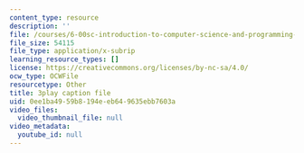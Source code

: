 ```yaml
---
content_type: resource
description: ''
file: /courses/6-00sc-introduction-to-computer-science-and-programming-spring-2011/0ee1ba4959b8194eeb649635ebb7603a_hmtXhZTfAes.srt
file_size: 54115
file_type: application/x-subrip
learning_resource_types: []
license: https://creativecommons.org/licenses/by-nc-sa/4.0/
ocw_type: OCWFile
resourcetype: Other
title: 3play caption file
uid: 0ee1ba49-59b8-194e-eb64-9635ebb7603a
video_files:
  video_thumbnail_file: null
video_metadata:
  youtube_id: null
---
```

